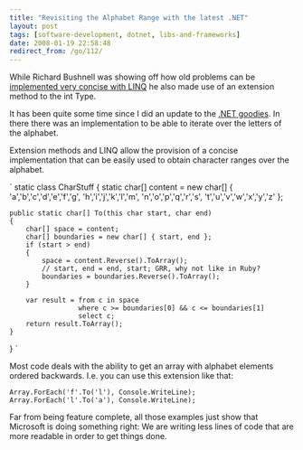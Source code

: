 ```yaml
---
title: "Revisiting the Alphabet Range with the latest .NET"
layout: post
tags: [software-development, dotnet, libs-and-frameworks]
date: 2008-01-19 22:58:48
redirect_from: /go/112/
---
```


While Richard Bushnell was showing off how old problems can be [implemented very concise with LINQ](http://richardbushnell.net/index.php/2008/01/18/using-linqpad-to-create-a-time-selector-drop-down-list/) he also made use of an extension method to the int Type.

It has been quite some time since I did an update to the [.NET goodies](/go/54). In there there was an implementation to be able to iterate over the letters of the alphabet.

Extension methods and LINQ allow the provision of a concise implementation that can be easily used to obtain character ranges over the alphabet.

`
static class CharStuff
{
    static char[] content =
        new char[] {
            'a','b','c','d','e','f','g',
            'h','i','j','k','l','m',
            'n','o','p','q','r','s',
            't','u','v','w','x','y','z'
        };

    public static char[] To(this char start, char end)
    {
        char[] space = content;
        char[] boundaries = new char[] { start, end };
        if (start > end)
        {
            space = content.Reverse().ToArray();
            // start, end = end, start; GRR, why not like in Ruby?
            boundaries = boundaries.Reverse().ToArray();
        }

        var result = from c in space
                     where c >= boundaries[0] && c <= boundaries[1]
                     select c;
        return result.ToArray();
    }
}
`

Most code deals with the ability to get an array with alphabet elements ordered backwards. I.e. you can use this extension like that:

`
Array.ForEach('f'.To('l'), Console.WriteLine);
Array.ForEach('l'.To('a'), Console.WriteLine);
`

Far from being feature complete, all those examples just show that Microsoft is doing something right: We are writing less lines of code that are more readable in order to get things done.